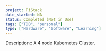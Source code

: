 ```yaml
---
project: PiStack
date_started: NA
status: Completed (Not in Use)
tags: ["TDB", "personal"]
type: ["Hardware", "Software", "Learning"]
---
```


Description:: A 4 node Kubernetes Cluster.